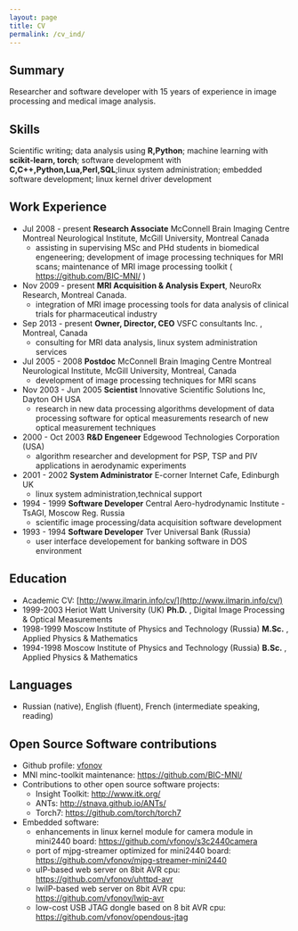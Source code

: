 ```yaml
---
layout: page
title: CV
permalink: /cv_ind/
---
```

## Summary
Researcher and software developer with 15 years of experience in image processing and medical image analysis.

## Skills
Scientific writing; data analysis using **R,Python**; machine learning with **scikit-learn, torch**; software development with **C,C++,Python,Lua,Perl,SQL**;linux system administration; embedded software development; linux kernel driver development

## Work Experience
* Jul 2008 - present **Research Associate** McConnell Brain Imaging Centre Montreal Neurological Institute, McGill University, Montreal Canada
   * assisting in supervising MSc and PHd students in biomedical engeneering; 
development of image processing techniques for MRI scans; maintenance of MRI image processing toolkit ( https://github.com/BIC-MNI/ )
* Nov 2009 - present **MRI Acquisition & Analysis Expert**, NeuroRx Research, Montreal Canada. 
   * integration of MRI image processing tools for data analysis of clinical trials for pharmaceutical industry
* Sep 2013 - present **Owner, Director, CEO** VSFC consultants Inc. , Montreal, Canada
   *  consulting for MRI data analysis, linux system administration services
* Jul 2005 - 2008 **Postdoc** McConnell Brain Imaging Centre Montreal Neurological Institute, McGill University, Montreal, Canada
   * development of image processing techniques for MRI scans
* Nov 2003 - Jun 2005 **Scientist** Innovative Scientific Solutions Inc, Dayton OH USA
    * research in new data processing algorithms development of data processing software for optical measurements research of new optical measurement techniques
* 2000 - Oct 2003 **R&D Engeneer** Edgewood Technologies Corporation (USA) 
    * algorithm researcher and development for PSP, TSP and PIV applications in aerodynamic experiments
* 2001 - 2002 **System Administrator** E-corner Internet Cafe, Edinburgh UK 
    * linux system administration,technical support
* 1994 - 1999 **Software Developer** Central Aero-hydrodynamic Institute - TsAGI, Moscow Reg. Russia 
    * scientific image processing/data acquisition software development
* 1993 - 1994 **Software Developer** Tver Universal Bank (Russia) 
    * user interface developement for banking software in DOS environment

## Education
* Academic CV: [http://www.ilmarin.info/cv/](http://www.ilmarin.info/cv/)
* 1999-2003 Heriot Watt University (UK) **Ph.D.** , Digital Image Processing & Optical Measurements
* 1998-1999 Moscow Institute of Physics and Technology (Russia) **M.Sc.** , Applied Physics & Mathematics
* 1994-1998 Moscow Institute of Physics and Technology (Russia) **B.Sc.** , Applied Physics & Mathematics

## Languages
* Russian (native), English (fluent), French (intermediate speaking, reading)

## Open Source Software contributions
* Github profile: [vfonov](https://github.com/vfonov/)
* MNI minc-toolkit maintenance: <https://github.com/BIC-MNI/>
* Contributions to other open source software projects:
  * Insight Toolkit: <http://www.itk.org/>
  * ANTs: <http://stnava.github.io/ANTs/>
  * Torch7: <https://github.com/torch/torch7>
* Embedded software:
  * enhancements in linux kernel module for camera module in mini2440 board: <https://github.com/vfonov/s3c2440camera>
  * port of mjpg-streamer optimized for mini2440 board: <https://github.com/vfonov/mjpg-streamer-mini2440>
  * uIP-based web server on 8bit AVR cpu: <https://github.com/vfonov/uhttpd-avr>
  * lwiIP-based web server on 8bit AVR cpu: <https://github.com/vfonov/lwip-avr>
  * low-cost USB JTAG dongle based on 8 bit AVR cpu: <https://github.com/vfonov/opendous-jtag>
